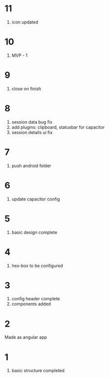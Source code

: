 # 11

1. icon updated

# 10

1. MVP - 1  

# 9

1. close on finish

# 8

1. session data bug fix
2. add plugins: clipboard, statusbar for capacitor
3. session details ui fix

# 7

1. push android folder

# 6

1. update capacitor config

# 5

1. basic design complete

# 4

1. hex-box to be configured

# 3

1. config header complete
2. components added

# 2

Made as angular app

# 1

1. basic structure completed